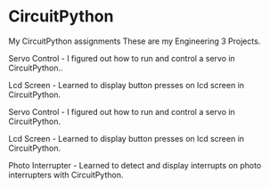 # CircuitPython
My CircuitPython assignments
These are my Engineering 3 Projects.

Servo Control - I figured out how to run and control a servo in CircuitPython..

Lcd Screen - Learned to display button presses on lcd screen in CircuitPython.

Servo Control - I figured out how to run and control a servo in CircuitPython.

Lcd Screen - Learned to display button presses on lcd screen in CircuitPython.

Photo Interrupter - Learned to detect and display interrupts on photo interrupters with CircuitPython.
